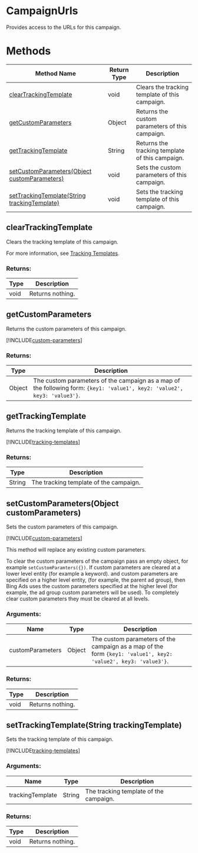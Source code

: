 # CampaignUrls
Provides access to the URLs for this campaign.

# Methods
|Method Name|Return Type|Description|
|-|-|-
[clearTrackingTemplate](#cleartrackingtemplate)|void|Clears the tracking template of this campaign.<br />
[getCustomParameters](#getcustomparameters)|Object|Returns the custom parameters of this campaign.
[getTrackingTemplate](#gettrackingtemplate)|String|Returns the tracking template of this campaign.<br />
[setCustomParameters(Object customParameters)](#setcustomparameters~object-customparameters~)|void|Sets the custom parameters of this campaign.<br />
[setTrackingTemplate(String trackingTemplate)](#settrackingtemplate~string-trackingtemplate~)|void|Sets the tracking template of this campaign.<br />

## <a name="cleartrackingtemplate"></a>clearTrackingTemplate
Clears the tracking template of this campaign.


For more information, see [Tracking Templates](/bingads/guides/url-tracking-upgraded-urls#trackingtemplatevalidation).
### Returns:
|Type|Description|
|-|-
void|Returns nothing.

## <a name="getcustomparameters"></a>getCustomParameters
Returns the custom parameters of this campaign. 

[!INCLUDE[custom-parameters](../includes/custom-parameters.md)]
### Returns:
|Type|Description|
|-|-
Object|The custom parameters of the campaign as a map of the following form: `{key1: 'value1', key2: 'value2', key3: 'value3'}`.

## <a name="gettrackingtemplate"></a>getTrackingTemplate
Returns the tracking template of this campaign.


[!INCLUDE[tracking-templates](../includes/tracking-templates.md)]
### Returns:
|Type|Description|
|-|-
String|The tracking template of the campaign.

## <a name="setcustomparameters~object-customparameters~"></a>setCustomParameters(Object customParameters)
Sets the custom parameters of this campaign.


[!INCLUDE[custom-parameters](../includes/custom-parameters.md)]

This method will replace any existing custom parameters.

To clear the custom parameters of the campaign pass an empty object, for example `setCustomParamters({})`.  If custom parameters are cleared at a lower level entity (for example a keyword). and custom parameters are specified on a higher level entity, (for example, the parent ad group), then Bing Ads uses the custom parameters specified at the higher level (for example, the ad group custom parameters will be used).  To completely clear custom parameters they must be cleared at all levels.
### Arguments:
|Name|Type|Description|
|-|-|-
customParameters|Object|The custom parameters of the campaign as a map of the<br /> form <code>{key1: 'value1', key2: 'value2', key3: 'value3'}</code>.
### Returns:
|Type|Description|
|-|-
void|Returns nothing.

## <a name="settrackingtemplate~string-trackingtemplate~"></a>setTrackingTemplate(String trackingTemplate)
Sets the tracking template of this campaign.


[!INCLUDE[tracking-templates](../includes/tracking-templates.md)]
### Arguments:
|Name|Type|Description|
|-|-|-
trackingTemplate|String|The tracking template of the campaign.
### Returns:
|Type|Description|
|-|-
void|Returns nothing.

